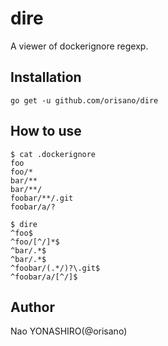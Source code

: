 # dire
A viewer of dockerignore regexp.

## Installation
```
go get -u github.com/orisano/dire
```

## How to use
```
$ cat .dockerignore
foo
foo/*
bar/**
bar/**/
foobar/**/.git
foobar/a/?
```
```
$ dire
^foo$
^foo/[^/]*$
^bar/.*$
^bar/.*$
^foobar/(.*/)?\.git$
^foobar/a/[^/]$
```

## Author
Nao YONASHIRO(@orisano)
